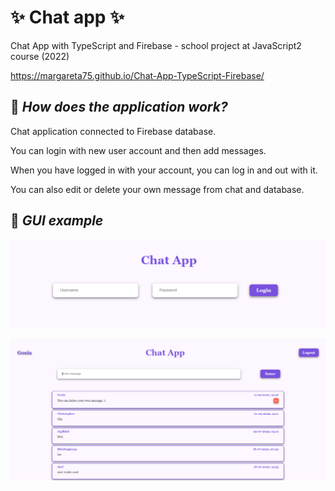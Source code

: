 # :sparkles: Chat app :sparkles:

Chat App with TypeScript and Firebase - school project at JavaScript2 course (2022)  

https://margareta75.github.io/Chat-App-TypeScript-Firebase/


## :pushpin: _How does the application work?_

Chat application connected to Firebase database.

You can login with new user account and then add messages.

When you have logged in with your account, you can log in and out with it.

You can also edit or delete your own message from chat and database.

## :pushpin: _GUI example_

![Chat app 2 ex](/img/chatapp2.png)

![Chat app 1 ex](/img/chatapp1.png)

